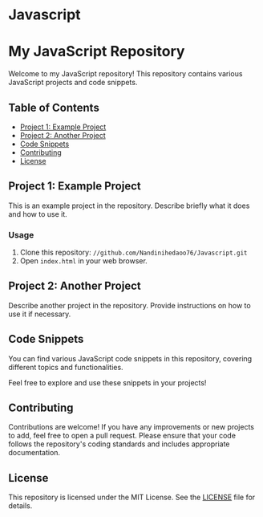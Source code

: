# Javascript

# My JavaScript Repository

Welcome to my JavaScript repository! This repository contains various JavaScript projects and code snippets.

## Table of Contents

- [Project 1: Example Project](#project-1-example-project)
- [Project 2: Another Project](#project-2-another-project)
- [Code Snippets](#code-snippets)
- [Contributing](#contributing)
- [License](#license)

## Project 1: Example Project

This is an example project in the repository. Describe briefly what it does and how to use it.

### Usage

1. Clone this repository: `//github.com/Nandinihedaoo76/Javascript.git`
2. Open `index.html` in your web browser.

## Project 2: Another Project

Describe another project in the repository. Provide instructions on how to use it if necessary.

## Code Snippets

You can find various JavaScript code snippets in this repository, covering different topics and functionalities.


Feel free to explore and use these snippets in your projects!

## Contributing

Contributions are welcome! If you have any improvements or new projects to add, feel free to open a pull request. Please ensure that your code follows the repository's coding standards and includes appropriate documentation.

## License

This repository is licensed under the MIT License. See the [LICENSE](LICENSE) file for details.
